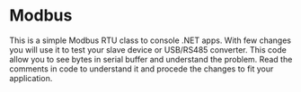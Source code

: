 # Modbus

This is a simple Modbus RTU class to console .NET apps. With few changes you will use it to test your slave device or USB/RS485 converter.
This code allow you to see bytes in serial buffer and understand the problem.
Read the comments in code to understand it and procede the changes to fit your application.
